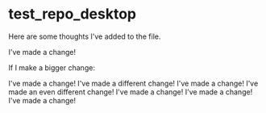 # test_repo_desktop

Here are some thoughts I've added to the file.

I've made a change!

If I make a bigger change:

I've made a change!
I've made a different change!
I've made a change!
I've made an even different change!
I've made a change!
I've made a change!
I've made a change!